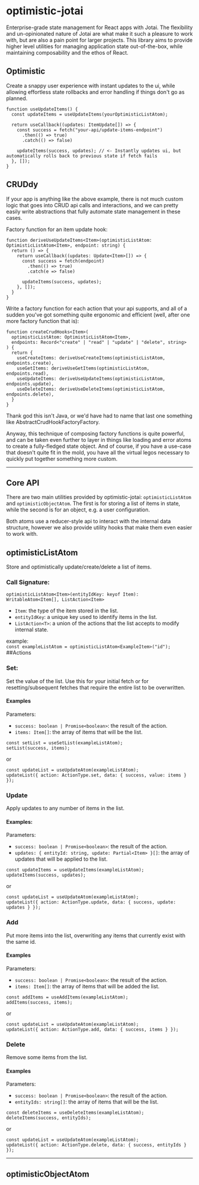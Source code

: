 # optimistic-jotai

Enterprise-grade state management for React apps with Jotai. The flexibility and un-opinionated nature of Jotai are what make it such a pleasure to work with, but are also a pain point for larger projects. This library aims to provide higher level utilities for managing application state out-of-the-box, while maintaining composability and the ethos of React.

## Optimistic

Create a snappy user experience with instant updates to the ui, while allowing effortless state rollbacks and error handling if things don't go as planned.

```
function useUpdateItems() {
  const updateItems = useUpdateItems(yourOptimisticListAtom);
  
  return useCallback((updates: ItemUpdate[]) => {
    const success = fetch("your-api/update-items-endpoint")
      .then(() => true)
      .catch(() => false)

    updateItems(success, updates); // <- Instantly updates ui, but automatically rolls back to previous state if fetch fails
  }, []);
}
```

## CRUDdy

If your app is anything like the above example, there is not much custom logic that goes into CRUD api calls and interactions, and we can pretty easily write abstractions that fully automate state management in these cases.

Factory function for an item update hook:

```
function deriveUseUpdateItems<Item>(optimisticListAtom: OptimisticListAtom<Item>, endpoint: string) {
  return () => {
    return useCallback((updates: Update<Item>[]) => {
      const success = fetch(endpoint)
        .then(() => true)
        .catch(e => false)

      updateItems(success, updates);
    }, []);
  }
}
```

Write a factory function for each action that your api supports, and all of a sudden you've got something quite ergonomic and efficient (well, after one more factory function that is):

```
function createCrudHooks<Item>(
  optimisticListAtom: OptimisticListAtom<Item>,
  endpoints: Record<"create" | "read" | "update" | "delete", string>
) {
  return {
    useCreateItems: deriveUseCreateItems(optimisticListAtom, endpoints.create),
    useGetItems: deriveUseGetItems(optimisticListAtom, endpoints.read),
    useUpdateItems: deriveUseUpdateItems(optimisticListAtom, endpoints.update),
    useDeleteItems: deriveUseDeleteItems(optimisticListAtom, endpoints.delete),
  }
}
```

Thank god this isn't Java, or we'd have had to name that last one something like AbstractCrudHookFactoryFactory.

Anyway, this technique of composing factory functions is quite powerful, and can be taken even further to layer in things like loading and error atoms to create a fully-fledged state object. And of course, if you have a use-case that doesn't quite fit in the mold, you have all the virtual legos necessary to quickly put together something more custom.
***

## Core API

There are two main utilities provided by optimistic-jotai: `optimisticListAtom` and `optimisticObjectAtom`. The first is for storing a list of items in state, while the second is for an object, e.g. a user configuration.

Both atoms use a reducer-style api to interact with the internal data structure, however we also provide utility hooks that make them even easier to work with.

## optimisticListAtom

Store and optimistically update/create/delete a list of items.

### Call Signature:

`optimisticListAtom<Item>(entityIdKey: keyof Item): WritableAtom<Item[], ListAction<Item>`
* `Item`: the type of the item stored in the list.
* `entityIdKey`: a unique key used to identify items in the list.
* `ListAction<T>`: a union of the actions that the list accepts to modify internal state.

example:  
`const exampleListAtom = optimisticListAtom<ExampleItem>("id");`
##Actions
### Set:

Set the value of the list. Use this for your initial fetch or for resetting/subsequent fetches that require the entire list to be overwritten.

#### Examples

Parameters:
* `success: boolean | Promise<boolean>`: the result of the action.
* `items: Item[]`: the array of items that will be the list. 

```
const setList = useSetList(exampleListAtom);
setList(success, items);
```
or
```
const updateList = useUpdateAtom(exampleListAtom);
updateList({ action: ActionType.set, data: { success, value: items } });
```

### Update

Apply updates to any number of items in the list.

#### Examples:

Parameters:
* `success: boolean | Promise<boolean>`: the result of the action.
* `updates: { entityId: string, update: Partial<Item> }[]`: the array of updates that will be applied to the list.

```
const updateItems = useUpdateItems(exampleListAtom);
updateItems(success, updates);
```
or
```
const updateList = useUpdateAtom(exampleListAtom);
updateList({ action: ActionType.update, data: { success, update: updates } });
```

### Add

Put more items into the list, overwriting any items that currently exist with the same id.

#### Examples

Parameters:
* `success: boolean | Promise<boolean>`: the result of the action.
* `items: Item[]`: the array of items that will be added the list.

```
const addItems = useAddItems(exampleListAtom);
addItems(success, items);
```
or
```
const updateList = useUpdateAtom(exampleListAtom);
updateList({ action: ActionType.add, data: { success, items } });
```

### Delete

Remove some items from the list.

#### Examples

Parameters:
* `success: boolean | Promise<boolean>`: the result of the action.
* `entityIds: string[]`: the array of items that will be the list.

```
const deleteItems = useDeleteItems(exampleListAtom);
deleteItems(success, entityIds);
```
or
```
const updateList = useUpdateAtom(exampleListAtom);
updateList({ action: ActionType.delete, data: { success, entityIds } });
```

***

## optimisticObjectAtom
